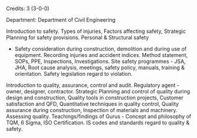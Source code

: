 Credits: 3 (3-0-0)

Department: Department of Civil Engineering

Introduction to safety. Types of injuries, Factors affecting safety, Strategic Planning for safety provisions. Personal & Structural safety
- Safety consideration during construction, demolition and during use of equipment. Recording injuries and accident indices. Method statement, SOPs, PPE, Inspections, Investigations. Site safety programmes - JSA, JHA, Root cause analysis, meetings, safety policy, manuals, training & orientation. Safety legislation regard to violation.

Introduction to quality, assurance, control and audit. Regulatory agent - owner, designer, contractor. Strategic Planning and control of quality during design and construction, Quality tools in construction projects, Customer satisfaction and QFD, Quantitative techniques in quality control, Quality assurance during construction, Inspection of materials and machinery. Assessing quality. Teachings/findings of Gurus - Concept and philosophy of TQM, 6 Sigma, ISO Certification. IS codes and standards regard to quality & safety.